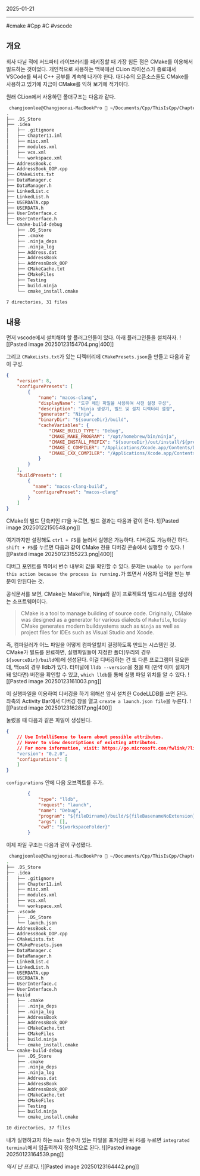 

2025-01-21

----
#cmake #Cpp #C #vscode

## 개요
회사 다닐 적에 서드파티 라이브러리를 패키징할 때 가장 힘든 점은 CMake를 이용해서 빌드하는 것이었다. 
개인적으로 사용하는 맥북에선 CLion 라이선스가 종료돼서 VSCode를 써서 C++ 공부를 계속해 나가야 한다. 
대다수의 오픈소스들도 CMake를 사용하고 있기에 지금이 CMake를 익혀 보기에 적기이다. 

원래 CLion에서 사용하던 폴더구조는 다음과 같다. 
```txt
 changjoonlee@Changjoonui-MacBookPro  ~/Documents/Cpp/ThisIsCpp/Chapter11   main ±  tree -a -L 2
.
├── .DS_Store
├── .idea
│   ├── .gitignore
│   ├── Chapter11.iml
│   ├── misc.xml
│   ├── modules.xml
│   ├── vcs.xml
│   └── workspace.xml
├── AddressBook.c
├── AddressBook_OOP.cpp
├── CMakeLists.txt
├── DataManager.c
├── DataManager.h
├── LinkedList.c
├── LinkedList.h
├── USERDATA.cpp
├── USERDATA.h
├── UserInterface.c
├── UserInterface.h
└── cmake-build-debug
    ├── .DS_Store
    ├── .cmake
    ├── .ninja_deps
    ├── .ninja_log
    ├── Address.dat
    ├── AddressBook
    ├── AddressBook_OOP
    ├── CMakeCache.txt
    ├── CMakeFiles
    ├── Testing
    ├── build.ninja
    └── cmake_install.cmake

7 directories, 31 files
```

## 내용
먼저 vscode에서 설치해야 할 플러그인들이 있다. 
아래 플러그인들을 설치하자.
![[Pasted image 20250123154704.png|400]]

그리고 `CMakeLists.txt`가 있는 디렉터리에 `CMakePresets.json`을 만들고 다음과 같이 구성.
```json
{
    "version": 8,
    "configurePresets": [
        {
            "name": "macos-clang",
            "displayName": "도구 체인 파일을 사용하여 사전 설정 구성",
            "description": "Ninja 생성기, 빌드 및 설치 디렉터리 설정",
            "generator": "Ninja",
            "binaryDir": "${sourceDir}/build",
            "cacheVariables": {
                "CMAKE_BUILD_TYPE": "Debug",
                "CMAKE_MAKE_PROGRAM": "/opt/homebrew/bin/ninja",                 
                "CMAKE_INSTALL_PREFIX": "${sourceDir}/out/install/${presetName}",
                "CMAKE_C_COMPILER": "/Applications/Xcode.app/Contents/Developer/Toolchains/XcodeDefault.xctoolchain/usr/bin/clang",
                "CMAKE_CXX_COMPILER": "/Applications/Xcode.app/Contents/Developer/Toolchains/XcodeDefault.xctoolchain/usr/bin/clang++"
            }
        }
    ],
    "buildPresets": [
        {
          "name": "macos-clang-build",
          "configurePreset": "macos-clang"
        }
    ]    
}
```

CMake의 빌드 단축키인 `F7`을 누르면, 빌드 결과는 다음과 같이 뜬다. 
![[Pasted image 20250122150548.png]]

여기까지만 설정해도 `ctrl + F5`를 눌러서 실행은 가능하다. 
디버깅도 가능하긴 하다. 
`shift + F5`를 누르면 다음과 같이 CMake 전용 디버깅 콘솔에서 실행할 수 있다. 
![[Pasted image 20250123155223.png|400]]

디버그 포인트를 찍어서 변수 내부의 값을 확인할 수 있다. 
문제는 `Unable to perform this action because the process is running.`가 뜨면서 사용자 입력을 받는 부분이 안된다는 것. 

공식문서를 보면, CMake는 MakeFile, Ninja와 같이 프로젝트의 빌드시스템을 생성하는 소프트웨어이다. 
> CMake is a tool to manage building of source code. Originally, CMake was designed as a generator for various dialects of `Makefile`, today CMake generates modern buildsystems such as `Ninja` as well as project files for IDEs such as Visual Studio and Xcode.

즉, 컴파일러가 어느 파일을 어떻게 컴파일할지 결정하도록 만드는 시스템인 것. 
CMake가 빌드를 완료하면, 실행파일들이 지정한 폴더(우리의 경우 `${sourceDir}/build`에)에 생성된다. 
이걸 디버깅하는 건 또 다른 프로그램이 필요한데, 맥os의 경우 lldb가 있다. 
터미널에 `lldb --version`을 쳤을 때 (만약 이미 설치가 돼 있다면) 버전을 확인할 수 있고, `which lldb`를 통해 실행 파일 위치를 알 수 있다. 
![[Pasted image 20250123161003.png]]

이 실행파일을 이용하여 디버깅을 하기 위해선 앞서 설치한 CodeLLDB를 쓰면 된다. 
좌측의 Activity Bar에서 디버깅 창을 열고 `create a launch.json file`을 누른다. 
![[Pasted image 20250123162817.png|400]]

눌렀을 때 다음과 같은 파일이 생성된다. 
```json
{
    // Use IntelliSense to learn about possible attributes.
    // Hover to view descriptions of existing attributes.
    // For more information, visit: https://go.microsoft.com/fwlink/?linkid=830387
    "version": "0.2.0",
    "configurations": [
    ]
}
```

`configurations` 안에 다음 오브젝트를 추가.
```json
        {
            "type": "lldb",
            "request": "launch",
            "name": "Debug",
            "program": "${fileDirname}/build/${fileBasenameNoExtension}",
            "args": [],
            "cwd": "${workspaceFolder}"
        }
```

이제 파일 구조는 다음과 같이 구성됐다. 
```bash
 changjoonlee@Changjoonui-MacBookPro  ~/Documents/Cpp/ThisIsCpp/Chapter11   main ±  tree -a -L 2
.
├── .DS_Store
├── .idea
│   ├── .gitignore
│   ├── Chapter11.iml
│   ├── misc.xml
│   ├── modules.xml
│   ├── vcs.xml
│   └── workspace.xml
├── .vscode
│   ├── .DS_Store
│   └── launch.json
├── AddressBook.c
├── AddressBook_OOP.cpp
├── CMakeLists.txt
├── CMakePresets.json
├── DataManager.c
├── DataManager.h
├── LinkedList.c
├── LinkedList.h
├── USERDATA.cpp
├── USERDATA.h
├── UserInterface.c
├── UserInterface.h
├── build
│   ├── .cmake
│   ├── .ninja_deps
│   ├── .ninja_log
│   ├── AddressBook
│   ├── AddressBook_OOP
│   ├── CMakeCache.txt
│   ├── CMakeFiles
│   ├── build.ninja
│   └── cmake_install.cmake
└── cmake-build-debug
    ├── .DS_Store
    ├── .cmake
    ├── .ninja_deps
    ├── .ninja_log
    ├── Address.dat
    ├── AddressBook
    ├── AddressBook_OOP
    ├── CMakeCache.txt
    ├── CMakeFiles
    ├── Testing
    ├── build.ninja
    └── cmake_install.cmake

10 directories, 37 files
```

내가 실행하고자 하는 `main` 함수가 있는 파일을 포커싱한 뒤 `F5`를 누르면 `integrated terminal`에서 입출력까지 정상적으로 된다.
![[Pasted image 20250123164539.png]]

*역시 난 프로다.* 
![[Pasted image 20250123164442.png]]
